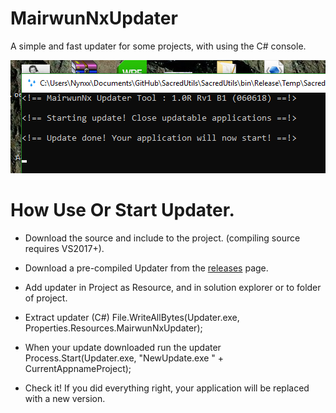 # MairwunNxUpdater
A simple and fast updater for some projects, with using the C# console.

![Alt text](images/Screenshot.png "Console screnshot of updater.")

# How Use Or Start Updater.
 
 * Download the source and include to the project. (compiling source requires VS2017+).
 * Download a pre-compiled Updater from the [releases](https://github.com/MairwunNx/MairwunNxUpdater/releases) page.
 
 * Add updater in Project as Resource, and in solution explorer or to folder of project.
 * Extract updater (C#) File.WriteAllBytes(Updater.exe, Properties.Resources.MairwunNxUpdater);
 * When your update downloaded run the updater Process.Start(Updater.exe, "NewUpdate.exe " + CurrentAppnameProject);
 
 * Check it! If you did everything right, your application will be replaced with a new version.